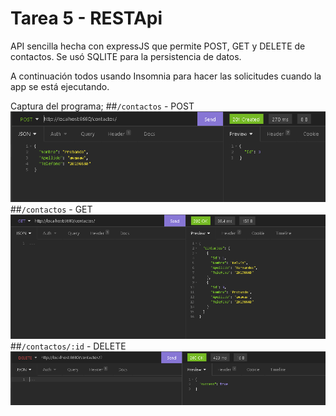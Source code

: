 # Tarea 5 - RESTApi
API sencilla hecha con expressJS que permite POST, GET y DELETE de contactos. Se usó SQLITE para la persistencia de datos.

A continuación todos usando Insomnia para hacer las solicitudes cuando la app se está ejecutando.

Captura del programa;
##`/contactos` - POST
![Ejecutando POST](POST.png)
##`/contactos` - GET
![Ejecutando GET](GET.png)
##`/contactos/:id` - DELETE
![Ejecutando DELETE](DELETE.png)